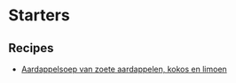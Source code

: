 # Starters

## Recipes

- [Aardappelsoep van zoete aardappelen, kokos en limoen](starter/zoete_aardappelsoep.md)
